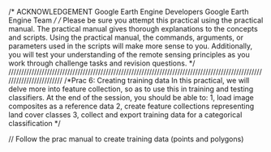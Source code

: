 /* ACKNOWLEDGEMENT
Google Earth Engine Developers
Google Earth Engine Team
*/
/*
Please be sure you attempt this practical using the practical manual. The practical manual gives thorough explanations
to the concepts and scripts. Using the practical manual, the commands, arguments, or parameters used in the scripts will
make more sense to you. Additionally, you will test your understanding of the remote sensing principles as you work through challenge tasks
and revision questions.
*/
////////////////////////////////////////////////////////////////////////////////////////////////////////////////////////
/*Prac 6: Creating training data
In this practical, we will delve more into feature collection, so as to use this in training and testing classifiers.
At the end of the session, you should be able to:
1, load image composites as a reference data
2, create feature collections representing land cover classes 
3, collect and export training data for a categorical classification
*/

// Follow the prac manual to create training data (points and polygons)
